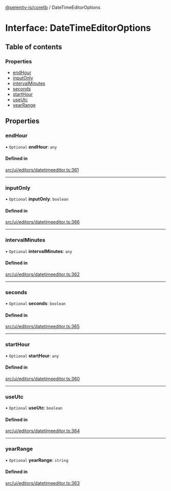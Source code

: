 [@serenity-is/corelib](../README.md) / DateTimeEditorOptions

# Interface: DateTimeEditorOptions

## Table of contents

### Properties

- [endHour](DateTimeEditorOptions.md#endhour)
- [inputOnly](DateTimeEditorOptions.md#inputonly)
- [intervalMinutes](DateTimeEditorOptions.md#intervalminutes)
- [seconds](DateTimeEditorOptions.md#seconds)
- [startHour](DateTimeEditorOptions.md#starthour)
- [useUtc](DateTimeEditorOptions.md#useutc)
- [yearRange](DateTimeEditorOptions.md#yearrange)

## Properties

### endHour

• `Optional` **endHour**: `any`

#### Defined in

[src/ui/editors/datetimeeditor.ts:361](https://github.com/serenity-is/serenity/blob/master/packages/corelib/src/ui/editors/datetimeeditor.ts#L361)

___

### inputOnly

• `Optional` **inputOnly**: `boolean`

#### Defined in

[src/ui/editors/datetimeeditor.ts:366](https://github.com/serenity-is/serenity/blob/master/packages/corelib/src/ui/editors/datetimeeditor.ts#L366)

___

### intervalMinutes

• `Optional` **intervalMinutes**: `any`

#### Defined in

[src/ui/editors/datetimeeditor.ts:362](https://github.com/serenity-is/serenity/blob/master/packages/corelib/src/ui/editors/datetimeeditor.ts#L362)

___

### seconds

• `Optional` **seconds**: `boolean`

#### Defined in

[src/ui/editors/datetimeeditor.ts:365](https://github.com/serenity-is/serenity/blob/master/packages/corelib/src/ui/editors/datetimeeditor.ts#L365)

___

### startHour

• `Optional` **startHour**: `any`

#### Defined in

[src/ui/editors/datetimeeditor.ts:360](https://github.com/serenity-is/serenity/blob/master/packages/corelib/src/ui/editors/datetimeeditor.ts#L360)

___

### useUtc

• `Optional` **useUtc**: `boolean`

#### Defined in

[src/ui/editors/datetimeeditor.ts:364](https://github.com/serenity-is/serenity/blob/master/packages/corelib/src/ui/editors/datetimeeditor.ts#L364)

___

### yearRange

• `Optional` **yearRange**: `string`

#### Defined in

[src/ui/editors/datetimeeditor.ts:363](https://github.com/serenity-is/serenity/blob/master/packages/corelib/src/ui/editors/datetimeeditor.ts#L363)
